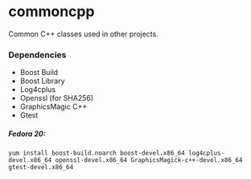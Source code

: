 commoncpp
=========

Common C++ classes used in other projects.

### Dependencies
* Boost Build
* Boost Library
* Log4cplus
* Openssl (for SHA256)
* GraphicsMagic C++
* Gtest

##### Fedora 20:
```
yum install boost-build.noarch boost-devel.x86_64 log4cplus-devel.x86_64 openssl-devel.x86_64 GraphicsMagick-c++-devel.x86_64 gtest-devel.x86_64
```
